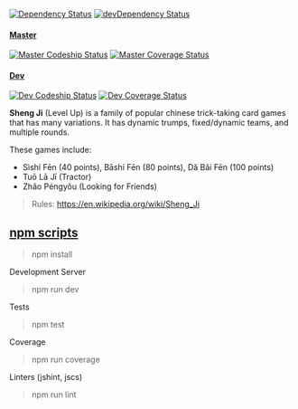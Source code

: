[![Dependency Status]](https://david-dm.org/hzoo/shengji)
[![devDependency Status]](https://david-dm.org/hzoo/shengji#info=devDependencies)

#### [Master]
[![Master Codeship Status]](https://codeship.com/projects/54845) [![Master Coverage Status]](https://coveralls.io/r/hzoo/shengji?branch=development)

#### [Dev]
[![Dev Codeship Status]](https://codeship.com/projects/54845) [![Dev Coverage Status]](https://coveralls.io/r/hzoo/shengji?branch=development)

**Sheng Ji** (Level Up) is a family of popular chinese trick-taking card games that has many variations.
It has dynamic trumps, fixed/dynamic teams, and multiple rounds.

These games include:
 - Sìshí Fēn (40 points), Bāshí Fēn (80 points), Dǎ Bǎi Fēn (100 points)
 - Tuō Lā Jī (Tractor)
 - Zhǎo Péngyǒu (Looking for Friends)

> Rules: https://en.wikipedia.org/wiki/Sheng_Ji

## [npm scripts]
> npm install

Development Server
> npm run dev

Tests
> npm test

Coverage
> npm run coverage

Linters (jshint, jscs)
> npm run lint

[Dependency Status]: https://img.shields.io/david/hzoo/shengji.svg?style=flat-square
[devDependency Status]: https://img.shields.io/david/dev/hzoo/shengji.svg?style=flat-square
[Master]: http://sheng-ji.herokuapp.com/
[Dev]: http://sheng-ji-dev.herokuapp.com/
[Master Codeship Status]: https://img.shields.io/codeship/9ded0240-72c2-0132-69bb-06c77d4bfcaa/master.svg?style=flat-square
[Master Coverage Status]: https://img.shields.io/coveralls/hzoo/shengji/master.svg?style=flat-square
[Dev Codeship Status]: https://img.shields.io/codeship/9ded0240-72c2-0132-69bb-06c77d4bfcaa/development.svg?style=flat-square
[Dev Coverage Status]: https://img.shields.io/coveralls/hzoo/shengji/development.svg?style=flat-square
[npm scripts]: package.json

